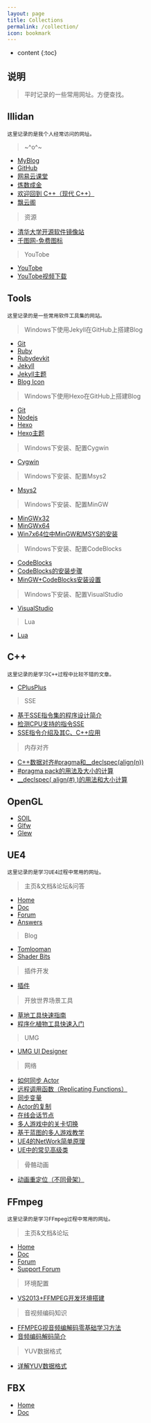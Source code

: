 ```yaml
---
layout: page
title: Collections
permalink: /collection/
icon: bookmark
---
```


* content
{:toc}

## 说明

> 平时记录的一些常用网址。方便查找。

## Illidan

	这里记录的是我个人经常访问的网址。

> ~^o^~

* [MyBlog](http://blog.illidan.org/)
* [GitHub](https://github.com/)
* [网易云课堂](http://study.163.com/)
* [炼数成金](http://www.dataguru.cn/)
* [欢迎回到 C++（现代 C++）](https://msdn.microsoft.com/zh-cn/library/hh279654.aspx)
* [飘云阁](http://www.chinapyg.com/)

> 资源

* [清华大学开源软件镜像站](https://mirrors.tuna.tsinghua.edu.cn/)
* [千图网-免费图标](http://ico.58pic.com/)

> YouTobe

* [YouTobe](https://www.youtube.com)
* [YouTobe视频下载](http://www.clipconverter.cc/)

## Tools

	这里记录的是一些常用软件工具集的网站。

> Windows下使用Jekyll在GitHub上搭建Blog

* [Git](https://git-scm.com/)
* [Ruby](http://rubyinstaller.org/downloads/)
* [Rubydevkit](http://rubyinstaller.org/downloads/)
* [Jekyll](http://jekyllrb.com/)
* [Jekyll主题](https://github.com/Gaohaoyang/gaohaoyang.github.io)
* [Blog Icon](http://ico.58pic.com/pack/1467.html)

> Windows下使用Hexo在GitHub上搭建Blog

* [Git](https://git-scm.com/)
* [Nodejs](https://nodejs.org/en/)
* [Hexo](https://hexo.io/)
* [Hexo主题](https://github.com/iissnan/hexo-theme-next)

> Windows下安装、配置Cygwin

* [Cygwin](https://cygwin.com/)

> Windows下安装、配置Msys2

* [Msys2](http://msys2.github.io/)

> Windows下安装、配置MinGW

* [MinGWx32](http://www.mingw.org/)
* [MinGWx64](http://mingw-w64.org/doku.php/start)
* [Win7x64位中MinGW和MSYS的安装](http://blog.csdn.net/yangyangyang20092010/article/details/46350519)

> Windows下安装、配置CodeBlocks

* [CodeBlocks](http://www.codeblocks.org/)
* [CodeBlocks的安装步骤](http://www.duote.com/tech/codeblocks/95412.html)
* [MinGW+CodeBlocks安装设置](http://8796902.blog.51cto.com/8786902/1420232)

> Windows下安装、配置VisualStudio

* [VisualStudio](https://www.visualstudio.com/)

> Lua

* [Lua](http://www.lua.org/)

## C++

	这里记录的是学习C++过程中比较不错的文章。

* [CPlusPlus](http://www.cplusplus.com/)

> SSE

* [基于SSE指令集的程序设计简介](http://blog.csdn.net/delphihero/article/details/1270104)
* [检测CPU支持的指令SSE](http://blog.csdn.net/delphihero/article/details/411309)
* [SSE指令介绍及其C、C++应用](http://blog.csdn.net/delphihero/article/details/1270069)

> 内存对齐

* [C++数据对齐#pragma和__declspec(align(n))](http://blog.csdn.net/bytxl/article/details/49330023)
* [#pragma pack的用法及大小的计算](http://www.cppblog.com/deercoder/archive/2011/03/13/141717.html)
* [__declspec( align(#) )的用法和大小计算](http://www.cppblog.com/deercoder/archive/2011/03/13/141747.html)


## OpenGL

* [SOIL](http://www.lonesock.net/soil.html)
* [Glfw](http://www.glfw.org/download.html)
* [Glew](http://glew.sourceforge.net/index.html)

## UE4

	这里记录的是学习UE4过程中常用的网址。

> 主页&文档&论坛&问答

* [Home](https://www.unrealengine.com/)
* [Doc](https://docs.unrealengine.com/latest/INT/)
* [Forum](https://forums.unrealengine.com/)
* [Answers](https://answers.unrealengine.com/)

> Blog

* [Tomlooman](http://www.tomlooman.com/)
* [Shader Bits](http://shaderbits.com/)

> 插件开发

* [插件](https://docs.unrealengine.com/latest/CHN/Programming/Plugins/index.html)

> 开放世界场景工具

* [草地工具快速指南](https://docs-origin.unrealengine.com/latest/CHN/Engine/OpenWorldTools/Grass/QuickStart/index.html)
* [程序化植物工具快速入门](https://docs-origin.unrealengine.com/latest/CHN/Engine/OpenWorldTools/ProceduralFoliage/QuickStart/index.html)

>  UMG

* [UMG UI Designer](https://docs.unrealengine.com/latest/CHN/Engine/UMG/index.html)

> 网络

* [如何同步 Actor](https://docs.unrealengine.com/latest/CHN/Gameplay/HowTo/Networking/ReplicateActor/index.html)
* [远程调用函数（Replicating Functions）](https://docs.unrealengine.com/latest/CHN/Gameplay/HowTo/Networking/ReplicateFunction/index.html)
* [同步变量](https://docs.unrealengine.com/latest/CHN/Gameplay/HowTo/Networking/ReplicateVariable/index.html)
* [Actor的复制](https://docs.unrealengine.com/latest/CHN/Gameplay/Networking/Actors/index.html)
* [在线会话节点](https://docs.unrealengine.com/latest/CHN/Engine/Blueprints/UserGuide/OnlineNodes/index.html)
* [多人游戏中的关卡切换](https://docs.unrealengine.com/latest/CHN/Gameplay/Networking/Travelling/index.html)
* [基于蓝图的多人游戏教学](https://docs.unrealengine.com/latest/INT/Videos/PLZlv_N0_O1gYqSlbGQVKsRg6fpxWndZqZ/abmzWUWxy1U/index.html)
* [UE4的NetWork简单原理](http://blog.csdn.net/zzk1995/article/details/50266729)
* [UE中的常见高级类](http://www.manew.com/thread-44068-1-1.html)

> 骨骼动画

* [动画重定位（不同骨架）](https://docs.unrealengine.com/latest/CHN/Engine/Animation/RetargetingDifferentSkeletons/index.html)

## FFmpeg

	这里记录的是学习FFmpeg过程中常用的网址。

> 主页&文档&论坛

* [Home](https://ffmpeg.org/)
* [Doc](https://ffmpeg.org/documentation.html)
* [Forum](https://ffmpeg.zeranoe.com/forum/)
* [Support Forum](http://ffmpeg.gusari.org/index.php)

> 环境配置

* [VS2013+FFMPEG开发环境搭建](http://blog.csdn.net/spaceyqy/article/details/43115391)

> 音视频编码知识

* [FFMPEG视音频编解码零基础学习方法](http://blog.csdn.net/leixiaohua1020/article/details/15811977)
* [音频编码解码简介](http://blog.sina.com.cn/s/blog_68fea30801017gdu.html)

> YUV数据格式

* [详解YUV数据格式](http://blog.csdn.net/beyond_cn/article/details/12998247)

## FBX

* [Home](http://www.autodesk.com/)
* [Doc](http://help.autodesk.com/view/FBX/2017/ENU/)